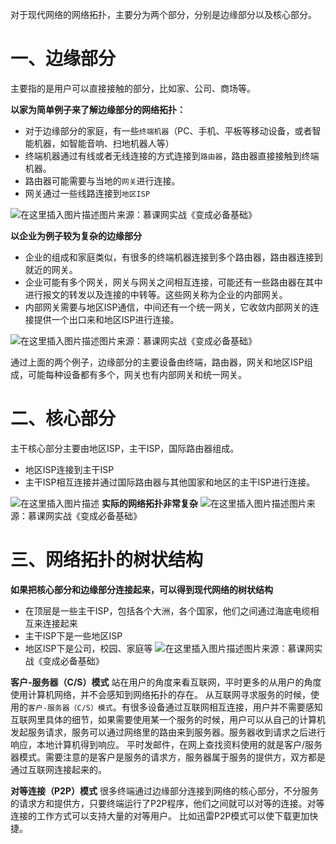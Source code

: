 对于现代网络的网络拓扑，主要分为两个部分，分别是边缘部分以及核心部分。

# 一、边缘部分
主要指的是用户可以直接接触的部分，比如家、公司、商场等。 

**以家为简单例子来了解边缘部分的网络拓扑：**
- 对于边缘部分的家庭，有一些`终端机器`（PC、手机、平板等移动设备，或者智能机器，如智能音响、扫地机器人等）
- 终端机器通过有线或者无线连接的方式连接到`路由器`，路由器直接接触到终端机器。
- 路由器可能需要与当地的`网关`进行连接。
- 网关通过一些线路连接到`地区ISP`

![在这里插入图片描述](https://img-blog.csdnimg.cn/20200921003017795.png?x-oss-process=image/watermark,type_ZmFuZ3poZW5naGVpdGk,shadow_10,text_aHR0cHM6Ly9ibG9nLmNzZG4ubmV0L3dhbmtjbg==,size_16,color_FFFFFF,t_70#pic_center)图片来源：慕课网实战《变成必备基础》

**以企业为例子较为复杂的边缘部分**
- 企业的组成和家庭类似，有很多的终端机器连接到多个路由器，路由器连接到就近的网关。
- 企业可能有多个网关，网关与网关之间相互连接，可能还有一些路由器在其中进行报文的转发以及连接的中转等。这些网关称为企业的内部网关。
- 内部网关需要与地区ISP通信，中间还有一个统一网关，它收敛内部网关的连接提供一个出口来和地区ISP进行连接。

![在这里插入图片描述](https://img-blog.csdnimg.cn/20200921003734563.png?x-oss-process=image/watermark,type_ZmFuZ3poZW5naGVpdGk,shadow_10,text_aHR0cHM6Ly9ibG9nLmNzZG4ubmV0L3dhbmtjbg==,size_16,color_FFFFFF,t_70#pic_center)图片来源：慕课网实战《变成必备基础》

通过上面的两个例子，边缘部分的主要设备由终端，路由器，网关和地区ISP组成，可能每种设备都有多个，网关也有内部网关和统一网关。

# 二、核心部分
主干核心部分主要由地区ISP，主干ISP，国际路由器组成。
- 地区ISP连接到主干ISP
- 主干ISP相互连接并通过国际路由器与其他国家和地区的主干ISP进行连接。

![在这里插入图片描述](https://img-blog.csdnimg.cn/20200921004248512.png?x-oss-process=image/watermark,type_ZmFuZ3poZW5naGVpdGk,shadow_10,text_aHR0cHM6Ly9ibG9nLmNzZG4ubmV0L3dhbmtjbg==,size_16,color_FFFFFF,t_70#pic_center)
**实际的网络拓扑非常复杂**
![在这里插入图片描述](https://img-blog.csdnimg.cn/20200921004403144.png?x-oss-process=image/watermark,type_ZmFuZ3poZW5naGVpdGk,shadow_10,text_aHR0cHM6Ly9ibG9nLmNzZG4ubmV0L3dhbmtjbg==,size_16,color_FFFFFF,t_70#pic_center)图片来源：慕课网实战《变成必备基础》
# 三、网络拓扑的树状结构
**如果把核心部分和边缘部分连接起来，可以得到现代网络的树状结构**
- 在顶层是一些主干ISP，包括各个大洲，各个国家，他们之间通过海底电缆相互来连接起来
- 主干ISP下是一些地区ISP
- 地区ISP下是公司，校园、家庭等
![在这里插入图片描述](https://img-blog.csdnimg.cn/20200921004810843.png?x-oss-process=image/watermark,type_ZmFuZ3poZW5naGVpdGk,shadow_10,text_aHR0cHM6Ly9ibG9nLmNzZG4ubmV0L3dhbmtjbg==,size_16,color_FFFFFF,t_70#pic_center)图片来源：慕课网实战《变成必备基础》

**客户-服务器（C/S）模式**
站在用户的角度来看互联网，平时更多的从用户的角度使用计算机网络，并不会感知到网络拓扑的存在。
从互联网寻求服务的时候，使用的`客户-服务器（C/S）模式`。有很多设备通过互联网相互连接，用户并不需要感知互联网里具体的细节，如果需要使用某一个服务的时候，用户可以从自己的计算机发起服务请求，服务可以通过网络里的路由来到服务器。服务器收到请求之后进行响应，本地计算机得到响应。
平时发邮件，在网上查找资料使用的就是客户/服务器模式。需要注意的是客户是服务的请求方，服务器属于服务的提供方，双方都是通过互联网连接起来的。

**对等连接（P2P）模式**
很多终端通过边缘部分连接到网络的核心部分，不分服务的请求方和提供方，只要终端运行了P2P程序，他们之间就可以对等的连接。对等连接的工作方式可以支持大量的对等用户。  比如迅雷P2P模式可以使下载更加快捷。